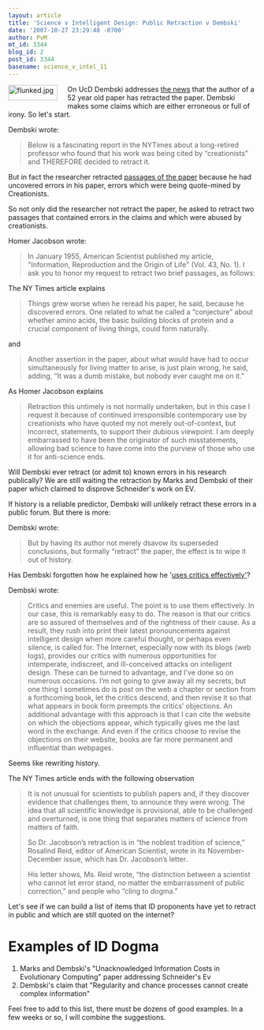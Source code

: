```yaml
---
layout: article
title: 'Science v Intelligent Design: Public Retraction v Dembski'
date: '2007-10-27 23:29:48 -0700'
author: PvM
mt_id: 3344
blog_id: 2
post_id: 3344
basename: science_v_intel_11
---
```

[<img src="/PT/uploads/2007/flunked-thumb-100x31.jpg" alt="flunked.jpg" width="100" height="31" style="float: left; margin: 0 20px 20px 0;" class="mt-image-left" />](http://pandasthumb.org/archives/flunked7.html)On UcD Dembski addresses [the news](http://www.nytimes.com/2007/10/25/science/25jacobson.html?_r=1&amp;oref=slogin) that the author of a 52 year old paper has retracted the paper. Dembski makes some claims which are either erroneous or full of irony. So let's start.

Dembski wrote:

> Below is a fascinating report in the NYTimes about a long-retired professor who found that his work was being cited by “creationists” and THEREFORE decided to retract it.

But in fact the researcher retracted [passages of the paper](http://www.americanscientist.org/template/AssetDetail/assetid/56234) because he had uncovered errors in his paper, errors which were being quote-mined by Creationists.

So not only did the researcher not retract the paper, he asked to retract two passages that contained errors in the claims and which were abused by creationists.

Homer Jacobson wrote:

> In January 1955, American Scientist published my article, "Information, Reproduction and the Origin of Life" (Vol. 43, No. 1). I ask you to honor my request to retract two brief passages, as follows:

The NY Times article explains

> Things grew worse when he reread his paper, he said, because he discovered errors. One related to what he called a “conjecture” about whether amino acids, the basic building blocks of protein and a crucial component of living things, could form naturally.

and 

> Another assertion in the paper, about what would have had to occur simultaneously for living matter to arise, is just plain wrong, he said, adding, “It was a dumb mistake, but nobody ever caught me on it.”

As Homer Jacobson explains

> Retraction this untimely is not normally undertaken, but in this case I request it because of continued irresponsible contemporary use by creationists who have quoted my not merely out-of-context, but incorrect, statements, to support their dubious viewpoint. I am deeply embarrassed to have been the originator of such misstatements, allowing bad science to have come into the purview of those who use it for anti-science ends.

Will Dembski ever retract (or admit to) known errors in his research publically? We are still waiting the retraction by Marks and Dembski of their paper which claimed to disprove Schneider's work on EV.

If history is a reliable predictor, Dembski will unlikely retract these errors in a public forum. But there is more:

Dembski wrote:

> But by having its author not merely dsavow its superseded conclusions, but formally “retract” the paper, the effect is to wipe it out of history.

Has Dembski forgotten how he explained how he '[uses critics effectively'](http://www.designinference.com/documents/2004.04.Backlash.htm)?

Dembski wrote:

> Critics and enemies are useful. The point is to use them effectively. In our case, this is remarkably easy to do. The reason is that our critics are so assured of themselves and of the rightness of their cause.  As a result, they rush into print their latest pronouncements against intelligent design when more careful thought, or perhaps even silence, is called for. The Internet, especially now with its blogs (web logs), provides our critics with numerous opportunities for intemperate, indiscreet, and ill-conceived attacks on intelligent design. These can be turned to advantage, and I’ve done so on numerous occasions. I’m not going to give away all my secrets, but one thing I sometimes do is post on the web a chapter or section from a forthcoming book, let the critics descend, and then revise it so that what appears in book form preempts the critics’ objections. An additional advantage with this approach is that I can cite the website on which the objections appear, which typically gives me the last word in the exchange. And even if the critics choose to revise the objections on their website, books are far more permanent and influential than webpages.

Seems like rewriting history.

The NY Times article ends with the following observation

> It is not unusual for scientists to publish papers and, if they discover evidence that challenges them, to announce they were wrong. The idea that all scientific knowledge is provisional, able to be challenged and overturned, is one thing that separates matters of science from matters of faith.
> 
> So Dr. Jacobson’s retraction is in “the noblest tradition of science,” Rosalind Reid, editor of American Scientist, wrote in its November-December issue, which has Dr. Jacobson’s letter.
> 
> His letter shows, Ms. Reid wrote, “the distinction between a scientist who cannot let error stand, no matter the embarrassment of public correction,” and people who “cling to dogma.”

Let's see if we can build a list of items that ID  proponents have yet to retract in public and which are still quoted on the internet?

# Examples of ID Dogma

1. Marks and Dembski's "Unacknowledged Information Costs in Evolutionary Computing" paper addressing Schneider's Ev
2. Dembski's claim that "Regularity and chance processes cannot create complex information"

Feel free to add to this list, there must be dozens of good examples. In a few weeks or so, I will combine the suggestions.
